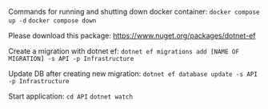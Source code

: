 Commands for running and shutting down docker container:
`docker compose up -d`
`docker compose down`

Please download this package: https://www.nuget.org/packages/dotnet-ef

Create a migration with dotnet ef:
`dotnet ef migrations add [NAME OF MIGRATION] -s API -p Infrastructure`

Update DB after creating new migration:
`dotnet ef database update -s API -p Infrastructure`

Start application:
`cd API`
`dotnet watch`
